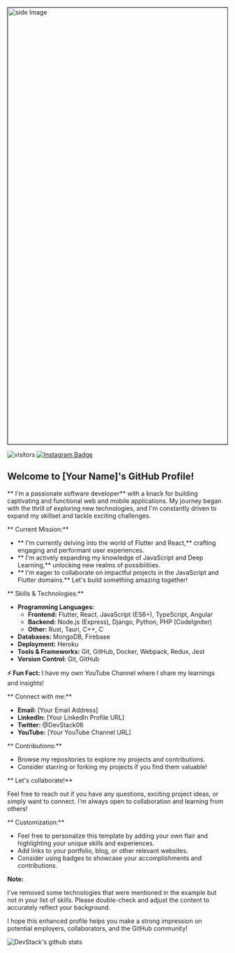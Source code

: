 <!-- <h1 align="center"> Hey there! I'm Balram Rathore <img src="https://media.giphy.com/media/hvRJCLFzcasrR4ia7z/giphy.gif" width="25px"/></h1> -->

<img src="https://github.com/santanu-bej/santanu-bej/blob/main/my-video2.gif" style="border: 1px solid black; display: inline-block;" alt="side Image" align="center" width="1000" height="auto" />

![visitors](https://visitor-badge-reloaded.herokuapp.com/badge?page_id=DevStack06.DevStack06&color=00cf00)
[![Instagram Badge](https://img.shields.io/badge/-DevStack06-yellow?style=flat-square&logo=instagram&logoColor=black&link=https://www.instagram.com/devstack06/)](https://www.instagram.com/devstack06/)

##  Welcome to [Your Name]'s GitHub Profile!

** I'm a passionate software developer** with a knack for building captivating and functional web and mobile applications. My journey began with the thrill of exploring new technologies, and I'm constantly driven to expand my skillset and tackle exciting challenges.

** Current Mission:**

* ** I'm currently delving into the world of Flutter and React,** crafting engaging and performant user experiences.
* ** I'm actively expanding my knowledge of JavaScript and Deep Learning,** unlocking new realms of possibilities.
* ** I'm eager to collaborate on impactful projects in the JavaScript and Flutter domains.** Let's build something amazing together!

** Skills & Technologies:**

* **Programming Languages:**
    * **Frontend:** Flutter, React, JavaScript (ES6+), TypeScript, Angular
    * **Backend:** Node.js (Express), Django, Python, PHP (CodeIgniter)
    * **Other:** Rust, Tauri, C++, C
* **Databases:** MongoDB, Firebase
* **Deployment:** Heroku
* **Tools & Frameworks:** Git, GitHub, Docker, Webpack, Redux, Jest
* **Version Control:** Git, GitHub

**⚡ Fun Fact:** I have my own YouTube Channel where I share my learnings and insights!

** Connect with me:**

* **Email:** [Your Email Address]
* **LinkedIn:** [Your LinkedIn Profile URL]
* **Twitter:** @DevStack06
* **YouTube:** [Your YouTube Channel URL]

** Contributions:**

* Browse my repositories to explore my projects and contributions.
* Consider starring or forking my projects if you find them valuable!

** Let's collaborate!**

Feel free to reach out if you have any questions, exciting project ideas, or simply want to connect. I'm always open to collaboration and learning from others!

** Customization:**

* Feel free to personalize this template by adding your own flair and highlighting your unique skills and experiences.
* Add links to your portfolio, blog, or other relevant websites.
* Consider using badges to showcase your accomplishments and contributions.

**Note:**

I've removed some technologies that were mentioned in the example but not in your list of skills. Please double-check and adjust the content to accurately reflect your background.

I hope this enhanced profile helps you make a strong impression on potential employers, collaborators, and the GitHub community!




![DevStack's github stats](https://github-readme-stats.vercel.app/api?username=santanu-bej)
